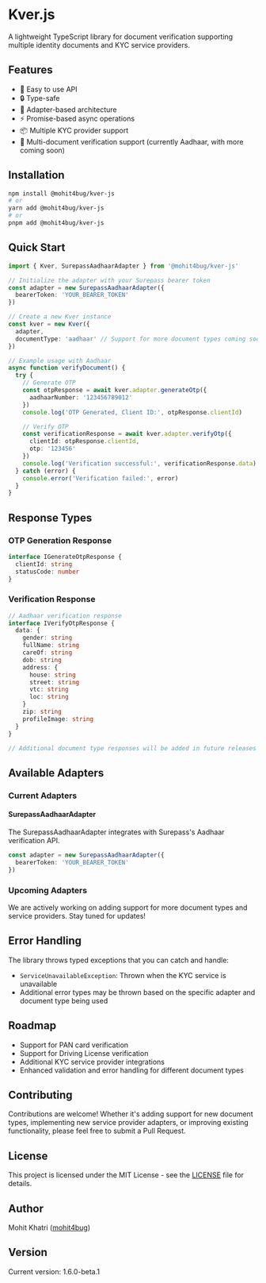 # Kver.js

A lightweight TypeScript library for document verification supporting multiple identity documents and KYC service providers.

## Features

- 🚀 Easy to use API
- 🔒 Type-safe
- 🔌 Adapter-based architecture
- ⚡ Promise-based async operations
- 📦 Multiple KYC provider support
- 📄 Multi-document verification support (currently Aadhaar, with more coming soon)

## Installation

```bash
npm install @mohit4bug/kver-js
# or
yarn add @mohit4bug/kver-js
# or
pnpm add @mohit4bug/kver-js
```

## Quick Start

```typescript
import { Kver, SurepassAadhaarAdapter } from '@mohit4bug/kver-js'

// Initialize the adapter with your Surepass bearer token
const adapter = new SurepassAadhaarAdapter({ 
  bearerToken: 'YOUR_BEARER_TOKEN' 
})

// Create a new Kver instance
const kver = new Kver({ 
  adapter, 
  documentType: 'aadhaar' // Support for more document types coming soon
})

// Example usage with Aadhaar
async function verifyDocument() {
  try {
    // Generate OTP
    const otpResponse = await kver.adapter.generateOtp({ 
      aadhaarNumber: '123456789012' 
    })
    console.log('OTP Generated, Client ID:', otpResponse.clientId)

    // Verify OTP
    const verificationResponse = await kver.adapter.verifyOtp({
      clientId: otpResponse.clientId,
      otp: '123456'
    })
    console.log('Verification successful:', verificationResponse.data)
  } catch (error) {
    console.error('Verification failed:', error)
  }
}
```

## Response Types

### OTP Generation Response
```typescript
interface IGenerateOtpResponse {
  clientId: string
  statusCode: number
}
```

### Verification Response
```typescript
// Aadhaar verification response
interface IVerifyOtpResponse {
  data: {
    gender: string
    fullName: string
    careOf: string
    dob: string
    address: {
      house: string
      street: string
      vtc: string
      loc: string
    }
    zip: string
    profileImage: string
  }
}

// Additional document type responses will be added in future releases
```

## Available Adapters

### Current Adapters

#### SurepassAadhaarAdapter

The SurepassAadhaarAdapter integrates with Surepass's Aadhaar verification API.

```typescript
const adapter = new SurepassAadhaarAdapter({ 
  bearerToken: 'YOUR_BEARER_TOKEN' 
})
```

### Upcoming Adapters

We are actively working on adding support for more document types and service providers. Stay tuned for updates!

## Error Handling

The library throws typed exceptions that you can catch and handle:

- `ServiceUnavailableException`: Thrown when the KYC service is unavailable
- Additional error types may be thrown based on the specific adapter and document type being used

## Roadmap

- Support for PAN card verification
- Support for Driving License verification
- Additional KYC service provider integrations
- Enhanced validation and error handling for different document types

## Contributing

Contributions are welcome! Whether it's adding support for new document types, implementing new service provider adapters, or improving existing functionality, please feel free to submit a Pull Request.

## License

This project is licensed under the MIT License - see the [LICENSE](LICENSE) file for details.

## Author

Mohit Khatri ([mohit4bug](https://github.com/mohit4bug))

## Version

Current version: 1.6.0-beta.1
